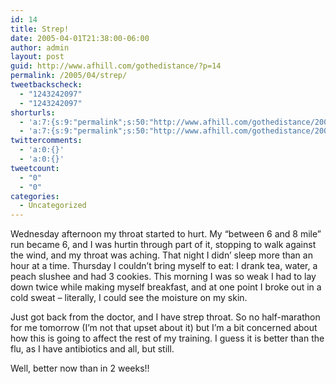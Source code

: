 ```yaml
---
id: 14
title: Strep!
date: 2005-04-01T21:38:00-06:00
author: admin
layout: post
guid: http://www.afhill.com/gothedistance/?p=14
permalink: /2005/04/strep/
tweetbackscheck:
  - "1243242097"
  - "1243242097"
shorturls:
  - 'a:7:{s:9:"permalink";s:50:"http://www.afhill.com/gothedistance/2005/04/strep/";s:4:"isgd";s:17:"http://is.gd/ABUp";s:5:"bitly";s:19:"http://bit.ly/M971Y";s:5:"snipr";s:22:"http://snipr.com/i6m09";s:5:"snurl";s:22:"http://snurl.com/i6m09";s:7:"snipurl";s:24:"http://snipurl.com/i6m09";s:7:"tinyurl";s:25:"http://tinyurl.com/pq5n5k";}'
  - 'a:7:{s:9:"permalink";s:50:"http://www.afhill.com/gothedistance/2005/04/strep/";s:4:"isgd";s:17:"http://is.gd/ABUp";s:5:"bitly";s:19:"http://bit.ly/M971Y";s:5:"snipr";s:22:"http://snipr.com/i6m09";s:5:"snurl";s:22:"http://snurl.com/i6m09";s:7:"snipurl";s:24:"http://snipurl.com/i6m09";s:7:"tinyurl";s:25:"http://tinyurl.com/pq5n5k";}'
twittercomments:
  - 'a:0:{}'
  - 'a:0:{}'
tweetcount:
  - "0"
  - "0"
categories:
  - Uncategorized
---
```

Wednesday afternoon my throat started to hurt. My &#8220;between 6 and 8 mile&#8221; run became 6, and I was hurtin through part of it, stopping to walk against the wind, and my throat was aching. That night I didn&#8217; sleep more than an hour at a time. Thursday I couldn&#8217;t bring myself to eat: I drank tea, water, a peach slushee and had 3 cookies. This morning I was so weak I had to lay down twice while making myself breakfast, and at one point I broke out in a cold sweat &#8211; literally, I could see the moisture on my skin.

Just got back from the doctor, and I have strep throat. So no half-marathon for me tomorrow (I&#8217;m not that upset about it) but I&#8217;m a bit concerned about how this is going to affect the rest of my training. I guess it is better than the flu, as I have antibiotics and all, but still.

Well, better now than in 2 weeks!!